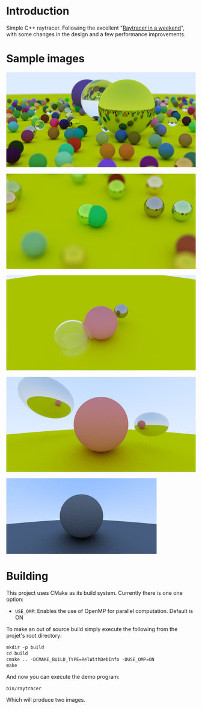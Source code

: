 # Introduction

Simple C++ raytracer. Following the excellent "[Raytracer in a weekend](http://www.realtimerendering.com/raytracing/Ray%20Tracing%20in%20a%20Weekend.pdf)", with some changes in the design and a few performance improvements.

# Sample images

![](docs/ray_tracer_full_scene.png)

![](docs/ray_tracer_balls_focus.png)

![](docs/ray_tracer_camera.png)

![](docs/ray_tracer_metal.png)

![](docs/ray_tracer_lambert.png)

# Building

This project uses CMake as its build system. Currently there is one one option:

* ```USE_OMP```: Enables the use of OpenMP for parallel computation. Default is ON

To make an out of source build simply execute the following from the projet's root directory:

```shell
mkdir -p build
cd build
cmake .. -DCMAKE_BUILD_TYPE=RelWithDebInfo -DUSE_OMP=ON
make
```

And now you can execute the demo program:

```
bin/raytracer
```

Which will produce two images.